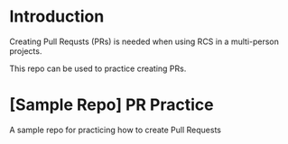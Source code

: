 # Introduction
Creating Pull Requsts (PRs) is needed when using RCS in a multi-person projects.

This repo can be used to practice creating PRs.
# [Sample Repo] PR Practice
A sample repo for practicing how to create Pull Requests
